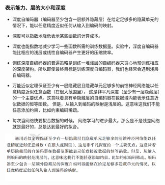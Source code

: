 ### 表示能力、层的大小和深度

* 深度自编码器（编码器至少包含一层额外隐藏层）在给定足够多的隐藏单元的情况下，能以任意精度近似任何从输入到编码的映射。
* 深度可以指数地降低表示某些函数的计算成本。
* 深度也能指数地减少学习一些函数所需的训练数据量。实验中，深度自编码器能比相应的浅层或线性自编码器产生更好的压缩效率。
* 训练深度自编码器的普遍策略是训练一堆浅层的自编码器来贪心地预训练相应的深度架构。所以即使最终目标是训练深度自编码器，我们也经常会遇到浅层自编码器。

* 万能近似定理保证至少有一层隐藏层且隐藏单元足够多的前馈神经网络能以任意精度近似任意函数（在很大范围里），
这是非平凡深度（至少有一层隐藏层）的一个主要优点。这意味着具有单隐藏层的自编码器在数据域内能表示任意近似数据的恒等函数。
但是，从输入到编码的映射是浅层的。这意味这我们不能任意添加约束，比如约束编码稀疏。
* 每次当网络快要拟合数据的时候， 网络学习的进步最大，那么是不是残差网络就是最好的，总是达到最好的拟合。

![](readme/81.000-表示能力、层大小和深度_01.png)
